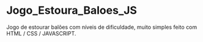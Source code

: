 # Jogo_Estoura_Baloes_JS
Jogo de estourar balões com níveis de dificuldade, muito simples feito com HTML / CSS / JAVASCRIPT.
